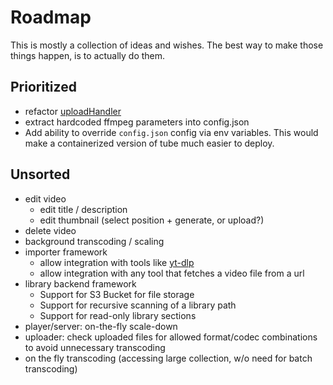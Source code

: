 # Roadmap

This is mostly a collection of ideas and wishes.
The best way to make those things happen, is to actually do them.

## Prioritized

- refactor [uploadHandler](https://git.mills.io/prologic/tube/src/commit/c0ca374a16a75acbf380b133dde6529d7f66bb2b/app/app.go#L226)
- extract hardcoded ffmpeg parameters into config.json
- Add ability to override `config.json` config via env variables. This would make a containerized version of tube much easier to deploy.

## Unsorted

- edit video
    - edit title / description
    - edit thumbnail (select position + generate, or upload?)
- delete video
- background transcoding / scaling
- importer framework
    - allow integration with tools like [yt-dlp](https://github.com/yt-dlp/yt-dlp)
    - allow integration with any tool that fetches a video file from a url
- library backend framework
    - Support for S3 Bucket for file storage
    - Support for recursive scanning of a library path
    - Support for read-only library sections
- player/server: on-the-fly scale-down
- uploader: check uploaded files for allowed format/codec combinations to avoid unnecessary transcoding
- on the fly transcoding (accessing large collection, w/o need for batch transcoding)
